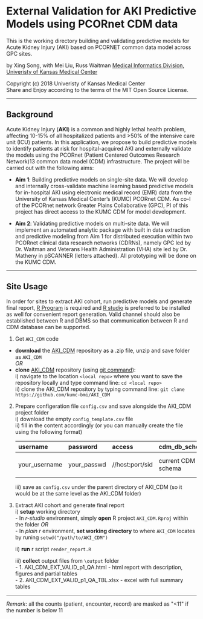 External Validation for AKI Predictive Models using PCORnet CDM data
=====================================================================

This is the working directory building and validating predictive models for Acute Kidney Injury (AKI) based on PCORNET common data model across GPC sites.

by Xing Song, with Mei Liu, Russ Waitman
[Medical Informatics Division, Univeristy of Kansas Medical Center][MI]

[MI]: http://informatics.kumc.edu/

Copyright (c) 2018 Univeristy of Kansas Medical Center  
Share and Enjoy according to the terms of the MIT Open Source License.

***

## Background

Acute Kidney Injury (**AKI**) is a common and highly lethal health problem, affecting 10-15% of all hospitalized patients and >50% of the intensive care unit (ICU) patients. In this application, we propose to build predictive models to identify patients at risk for hospital-acquired AKI and externally validate the models using the PCORnet (Patient Centered Outcomes Research Network)13 common data model (CDM) infrastructure. The project will be carried out with the following aims:

* **Aim 1**: Building predictive models on single-site data. We will develop and internally cross-validate machine learning based predictive models for in-hospital AKI using electronic medical record (EMR) data from the University of Kansas Medical Center’s (KUMC) PCORnet CDM. As co-I of the PCORnet network Greater Plains Collaborative (GPC), PI of this project has direct access to the KUMC CDM for model development.
 
* **Aim 2**: Validating predictive models on multi-site data. We will implement an automated analytic package with built in data extraction and predictive modeling from Aim 1 for distributed execution within two PCORnet clinical data research networks (CDRNs), namely GPC led by Dr. Waitman and Veterans Health Administration (VHA) site led by Dr. Matheny in pSCANNER (letters attached). All prototyping will be done on the KUMC CDM.

***

## Site Usage
In order for sites to extract AKI cohort, run predictive models and generate final report, [R Program] is required and [R studio] is preferred to be installed as well for convenient report generation. Valid channel should also be established between R and DBMS so that communication between R and CDM database can be supported. 

[R Program]: https://www.r-project.org/
[R studio]: https://www.rstudio.com/

1. Get `AKI_CDM` code
  - **download** the [AKI_CDM] repository as a .zip file, unzip and save folder as `AKI_CDM`    
  *OR*  
  - **clone** [AKI_CDM] repository (using [git command]):   
      i) navigate to the location `<local repo>` where you want to save the repository locally and type command line: `cd <local repo>`     
      ii) clone the AKI_CDM repository by typing command line: `git clone https://github.com/kumc-bmi/AKI_CDM`     


2. Prepare configeration file `config.csv` and save alongside the AKI_CDM project folder    
      i) download the empty `config_template.csv` file    
      ii) fill in the content accordingly (or you can manually create the file using the following format)
    
    |username     |password    |access         |cdm_db_schema     |cdm_db_server         |oracle_temp_schema                            |   
    |:------------|:-----------|:--------------|:-----------------|:---------------------|:---------------------------------------------|    
    |your_username|your_passwd |//host:port/sid|current CDM schema|sid where CDM is saved|schema where intermediate tables will be saved|   
    
      iii) save as `config.csv` under the parent directory of AKI_CDM (so it would be at the same level as the AKI_CDM folder)    

[AKI_CDM]: https://github.com/kumc-bmi/AKI_CDM
[git command]: https://git-scm.com/book/en/v2/Git-Basics-Getting-a-Git-Repository



3. Extract AKI cohort and generate final report   
      i) **setup** working directory    
        - In *r-studio* environment, simply **open** R project `AKI_CDM.Rproj` within the folder
        *OR*    
        - In *plain r* environment, **set working directory** to where `AKI_CDM` locates by runing `setwd("/path/to/AKI_CDM")`
      
      ii) **run** r script `render_report.R`      
      
      iii) **collect** output files from `\output` folder   
        - 1. AKI_CDM_EXT_VALID_p1_QA.html - html report with description, figures and partial tables    
        - 2. AKI_CDM_EXT_VALID_p1_QA_TBL.xlsx - excel with full summary tables    

***

*Remark*: all the counts (patient, encounter, record) are masked as "<11" if the number is below 11

